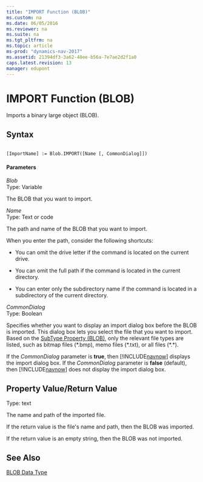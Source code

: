 ```yaml
---
title: "IMPORT Function (BLOB)"
ms.custom: na
ms.date: 06/05/2016
ms.reviewer: na
ms.suite: na
ms.tgt_pltfrm: na
ms.topic: article
ms-prod: "dynamics-nav-2017"
ms.assetid: 21394df3-3a62-40ee-b56a-7e7ae2d2f1a0
caps.latest.revision: 13
manager: edupont
---
```

# IMPORT Function (BLOB)
Imports a binary large object \(BLOB\).  
  
## Syntax  
  
```  
  
[ImportName] := Blob.IMPORT([Name [, CommonDialog]])  
```  
  
#### Parameters  
 *Blob*  
 Type: Variable  
  
 The BLOB that you want to import.  
  
 *Name*  
 Type: Text or code  
  
 The path and name of the BLOB that you want to import.  
  
 When you enter the path, consider the following shortcuts:  
  
-   You can omit the drive letter if the command is located on the current drive.  
  
-   You can omit the full path if the command is located in the current directory.  
  
-   You can enter only the subdirectory name if the command is located in a subdirectory of the current directory.  
  
 *CommonDialog*  
 Type: Boolean  
  
 Specifies whether you want to display an import dialog box before the BLOB is imported. This dialog box lets you select the file that you want to import. Based on the [SubType Property \(BLOB\)](SubType-Property--BLOB-.md), only the relevant file types are listed, such as bitmap files \(\*.bmp\), memo files \(\*.txt\), or all files \(\*.\*\).  
  
 If the *CommonDialog* parameter is **true**, then [!INCLUDE[navnow](includes/navnow_md.md)] displays the import dialog box. If the *CommonDialog* parameter is **false** \(default\), then [!INCLUDE[navnow](includes/navnow_md.md)] does not display the import dialog box.  
  
## Property Value\/Return Value  
 Type: text  
  
 The name and path of the imported file.  
  
 If the return value is the file's name and path, then the BLOB was imported.  
  
 If the return value is an empty string, then the BLOB was not imported.  
  
## See Also  
 [BLOB Data Type](BLOB-Data-Type.md)
